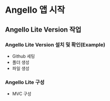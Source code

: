 <h1>Angello 앱 시작</h1>
<h2>Angello Lite Version 작업</h2>
<h3>Angello Lite Version 설치 및 확인(Example)</h3>
<ul>
	<li>Github 세팅</li>
	<li>폴더 생성</li>
	<li>파일 생성</li>
</ul>
<h3>Angello Lite 구성</h3>
<ul>
	<li>MVC 구성</li>
</ul>